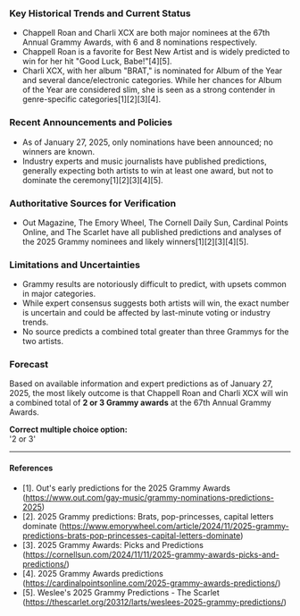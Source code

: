 ### Key Historical Trends and Current Status

- Chappell Roan and Charli XCX are both major nominees at the 67th Annual Grammy Awards, with 6 and 8 nominations respectively.
- Chappell Roan is a favorite for Best New Artist and is widely predicted to win for her hit "Good Luck, Babe!"[4][5].
- Charli XCX, with her album "BRAT," is nominated for Album of the Year and several dance/electronic categories. While her chances for Album of the Year are considered slim, she is seen as a strong contender in genre-specific categories[1][2][3][4].

### Recent Announcements and Policies

- As of January 27, 2025, only nominations have been announced; no winners are known.
- Industry experts and music journalists have published predictions, generally expecting both artists to win at least one award, but not to dominate the ceremony[1][2][3][4][5].

### Authoritative Sources for Verification

- Out Magazine, The Emory Wheel, The Cornell Daily Sun, Cardinal Points Online, and The Scarlet have all published predictions and analyses of the 2025 Grammy nominees and likely winners[1][2][3][4][5].

### Limitations and Uncertainties

- Grammy results are notoriously difficult to predict, with upsets common in major categories.
- While expert consensus suggests both artists will win, the exact number is uncertain and could be affected by last-minute voting or industry trends.
- No source predicts a combined total greater than three Grammys for the two artists.

### Forecast

Based on available information and expert predictions as of January 27, 2025, the most likely outcome is that Chappell Roan and Charli XCX will win a combined total of **2 or 3 Grammy awards** at the 67th Annual Grammy Awards.

**Correct multiple choice option:**  
'2 or 3'

---

#### References

- [1]. Out's early predictions for the 2025 Grammy Awards (https://www.out.com/gay-music/grammy-nominations-predictions-2025)
- [2]. 2025 Grammy predictions: Brats, pop-princesses, capital letters dominate (https://www.emorywheel.com/article/2024/11/2025-grammy-predictions-brats-pop-princesses-capital-letters-dominate)
- [3]. 2025 Grammy Awards: Picks and Predictions (https://cornellsun.com/2024/11/11/2025-grammy-awards-picks-and-predictions/)
- [4]. 2025 Grammy Awards predictions (https://cardinalpointsonline.com/2025-grammy-awards-predictions/)
- [5]. Weslee's 2025 Grammy Predictions - The Scarlet (https://thescarlet.org/20312/larts/weslees-2025-grammy-predictions/)